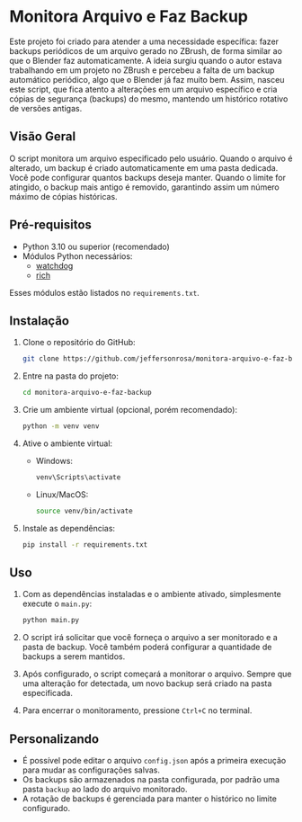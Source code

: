 # Monitora Arquivo e Faz Backup

Este projeto foi criado para atender a uma necessidade específica: fazer backups periódicos de um arquivo gerado no ZBrush, de forma similar ao que o Blender faz automaticamente. A ideia surgiu quando o autor estava trabalhando em um projeto no ZBrush e percebeu a falta de um backup automático periódico, algo que o Blender já faz muito bem. Assim, nasceu este script, que fica atento a alterações em um arquivo específico e cria cópias de segurança (backups) do mesmo, mantendo um histórico rotativo de versões antigas.

## Visão Geral

O script monitora um arquivo especificado pelo usuário. Quando o arquivo é alterado, um backup é criado automaticamente em uma pasta dedicada. Você pode configurar quantos backups deseja manter. Quando o limite for atingido, o backup mais antigo é removido, garantindo assim um número máximo de cópias históricas.

## Pré-requisitos

- Python 3.10 ou superior (recomendado)
- Módulos Python necessários:
  - [watchdog](https://pypi.org/project/watchdog/)
  - [rich](https://pypi.org/project/rich/)

Esses módulos estão listados no `requirements.txt`.

## Instalação

1. Clone o repositório do GitHub:
   ```bash
   git clone https://github.com/jeffersonrosa/monitora-arquivo-e-faz-backup.git
   ```
   
2. Entre na pasta do projeto:
   ```bash
   cd monitora-arquivo-e-faz-backup
   ```

3. Crie um ambiente virtual (opcional, porém recomendado):
   ```bash
   python -m venv venv
   ```
   
4. Ative o ambiente virtual:
   - Windows:
     ```bash
     venv\Scripts\activate
     ```
   - Linux/MacOS:
     ```bash
     source venv/bin/activate
     ```

5. Instale as dependências:
   ```bash
   pip install -r requirements.txt
   ```

## Uso

1. Com as dependências instaladas e o ambiente ativado, simplesmente execute o `main.py`:
   ```bash
   python main.py
   ```

2. O script irá solicitar que você forneça o arquivo a ser monitorado e a pasta de backup. Você também poderá configurar a quantidade de backups a serem mantidos.

3. Após configurado, o script começará a monitorar o arquivo. Sempre que uma alteração for detectada, um novo backup será criado na pasta especificada.

4. Para encerrar o monitoramento, pressione `Ctrl+C` no terminal.

## Personalizando

- É possível pode editar o arquivo `config.json` após a primeira execução para mudar as configurações salvas.
- Os backups são armazenados na pasta configurada, por padrão uma pasta `backup` ao lado do arquivo monitorado.
- A rotação de backups é gerenciada para manter o histórico no limite configurado.